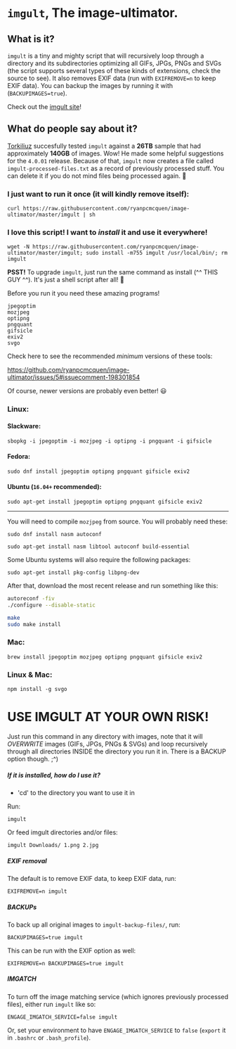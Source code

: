 `imgult`, The image-ultimator.
===============

## What is it?
`imgult` is a tiny and mighty script that will recursively loop through a directory and its subdirectories optimizing all GIFs, JPGs, PNGs and SVGs (the script supports several types of these kinds of extensions, check the source to see). It also removes EXIF data (run with ```EXIFREMOVE=n``` to keep EXIF data). You can backup the images by running it with (```BACKUPIMAGES=true```).

Check out the [imgult site](https://imgult.github.io)!

## What do people say about it?

[Torkiliuz](https://github.com/Torkiliuz) succesfully tested `imgult` against a **26TB** sample that had approximately **140GB** of images. Wow! He made some helpful suggestions for the `4.0.01` release. Because of that, `imgult` now creates a file called `imgult-processed-files.txt` as a record of previously processed stuff. You can delete it if you do not mind files being processed again. :tada:

### I just want to run it once (it will kindly remove itself):

    curl https://raw.githubusercontent.com/ryanpcmcquen/image-ultimator/master/imgult | sh

### I love this script! I want to *install* it and use it everywhere!

    wget -N https://raw.githubusercontent.com/ryanpcmcquen/image-ultimator/master/imgult; sudo install -m755 imgult /usr/local/bin/; rm imgult

**PSST!** To upgrade `imgult`, just run the same command as install (^^ THIS GUY ^^). It's just a shell script after all! :tada:


Before you run it you need these amazing programs!

```
jpegoptim
mozjpeg
optipng
pngquant
gifsicle
exiv2
svgo
```

Check here to see the recommended _minimum_ versions of these tools:

https://github.com/ryanpcmcquen/image-ultimator/issues/5#issuecomment-198301854

Of course, newer versions are probably even better! :smiley:

### Linux:

#### Slackware:

    sbopkg -i jpegoptim -i mozjpeg -i optipng -i pngquant -i gifsicle

#### Fedora:

    sudo dnf install jpegoptim optipng pngquant gifsicle exiv2

#### Ubuntu (`16.04+` recommended):

    sudo apt-get install jpegoptim optipng pngquant gifsicle exiv2

---

You will need to compile `mozjpeg` from source. You will probably need these:

    sudo dnf install nasm autoconf

    sudo apt-get install nasm libtool autoconf build-essential

Some Ubuntu systems will also require the following packages:

    sudo apt-get install pkg-config libpng-dev

After that, download the most recent release and run something like this:

```sh
autoreconf -fiv
./configure --disable-static

make
sudo make install
```

### Mac:

    brew install jpegoptim mozjpeg optipng pngquant gifsicle exiv2

### Linux & Mac:

    npm install -g svgo


# USE IMGULT AT YOUR OWN RISK!

Just run this command in any directory with images, note that it will *OVERWRITE* images (GIFs, JPGs, PNGs & SVGs) and loop recursively through all directories INSIDE the directory you run it in. There is a BACKUP option though.  ;^)


##### If it is installed, how do I use it?

 - 'cd' to the directory you want to use it in

Run:

    imgult

Or feed imgult directories and/or files:

    imgult Downloads/ 1.png 2.jpg

##### EXIF removal

The default is to remove EXIF data, to keep EXIF data, run:

    EXIFREMOVE=n imgult


##### BACKUPs

To back up all original images to ```imgult-backup-files/```, run:

    BACKUPIMAGES=true imgult

This can be run with the EXIF option as well:

    EXIFREMOVE=n BACKUPIMAGES=true imgult

##### IMGATCH

To turn off the image matching service (which ignores previously processed files), either run `imgult` like so:

    ENGAGE_IMGATCH_SERVICE=false imgult

Or, set your environment to have `ENGAGE_IMGATCH_SERVICE` to `false` (`export` it in `.bashrc` or `.bash_profile`).
